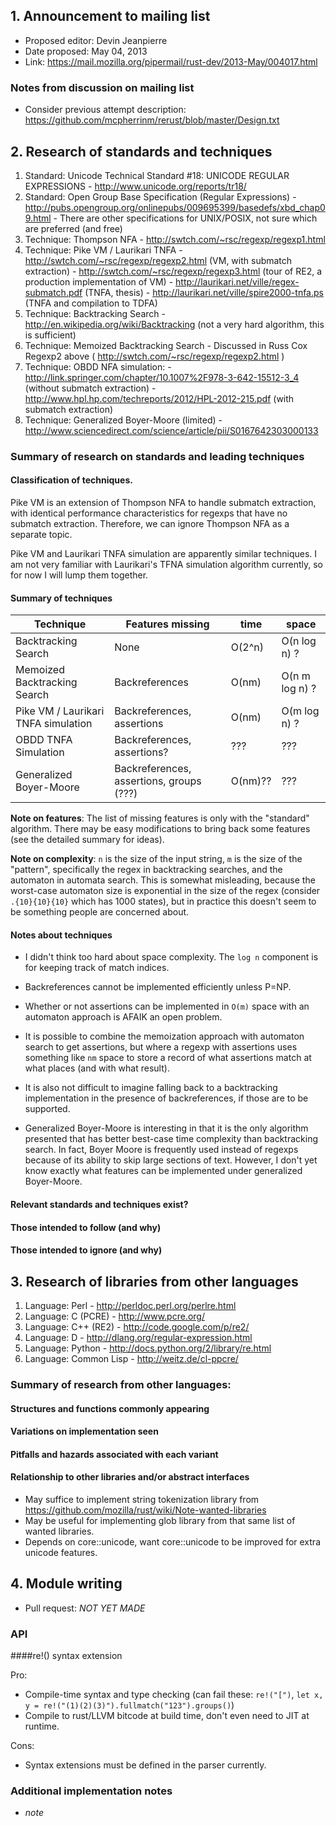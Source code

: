 ## 1. Announcement to mailing list

  - Proposed editor: Devin Jeanpierre
  - Date proposed: May 04, 2013
  - Link: https://mail.mozilla.org/pipermail/rust-dev/2013-May/004017.html

###  Notes from discussion on mailing list

  - Consider previous attempt description: https://github.com/mcpherrinm/rerust/blob/master/Design.txt

## 2. Research of standards and techniques

  1. Standard: Unicode Technical Standard #18: UNICODE REGULAR EXPRESSIONS
    - http://www.unicode.org/reports/tr18/
  2. Standard: Open Group Base Specification (Regular Expressions)
    - http://pubs.opengroup.org/onlinepubs/009695399/basedefs/xbd_chap09.html
    - There are other specifications for UNIX/POSIX, not sure which are preferred (and free)
  1. Technique: Thompson NFA
    - http://swtch.com/~rsc/regexp/regexp1.html
  2. Technique: Pike VM / Laurikari TNFA
    - http://swtch.com/~rsc/regexp/regexp2.html (VM, with submatch extraction)
    - http://swtch.com/~rsc/regexp/regexp3.html (tour of RE2, a production implementation of VM)
    - http://laurikari.net/ville/regex-submatch.pdf (TNFA, thesis)
    - http://laurikari.net/ville/spire2000-tnfa.ps (TNFA and compilation to TDFA)
  3. Technique: Backtracking Search
    - http://en.wikipedia.org/wiki/Backtracking (not a very hard algorithm, this is sufficient)
  4. Technique: Memoized Backtracking Search
    - Discussed in Russ Cox Regexp2 above ( http://swtch.com/~rsc/regexp/regexp2.html )
  5. Technique: OBDD NFA simulation:
    - http://link.springer.com/chapter/10.1007%2F978-3-642-15512-3_4 (without submatch extraction)
    - http://www.hpl.hp.com/techreports/2012/HPL-2012-215.pdf (with submatch extraction)
  6. Technique: Generalized Boyer-Moore (limited)
    - http://www.sciencedirect.com/science/article/pii/S0167642303000133

### Summary of research on standards and leading techniques

#### Classification of techniques.

Pike VM is an extension of Thompson NFA to handle submatch extraction, with identical performance characteristics for regexps that have no submatch extraction. Therefore, we can ignore Thompson NFA as a separate topic.

Pike VM and Laurikari TNFA simulation are apparently similar techniques. I am not very familiar with Laurikari's TFNA simulation algorithm currently, so for now I will lump them together.

#### Summary of techniques

 Technique                           | Features missing                         | time     | space
 ----------------------------------- | ---------------------------------------- | -------- | -----
 Backtracking Search                 | None                                     | O(2^n)   | O(n log n) ?
 Memoized Backtracking Search        | Backreferences                           | O(nm)    | O(n m log n) ?
 Pike VM / Laurikari TNFA simulation | Backreferences, assertions               | O(nm)    | O(m log n) ?
 OBDD TNFA Simulation                | Backreferences, assertions?              | ???      | ???
 Generalized Boyer-Moore             | Backreferences, assertions, groups (???) | O(nm)??  | ???

 **Note on features**: The list of missing features is only with the "standard" algorithm. There may be easy modifications to bring back some features (see the detailed summary for ideas).

 **Note on complexity**: `n` is the size of the input string, `m` is the size of the "pattern", specifically the regex in backtracking searches, and the automaton in automata search. This is somewhat misleading, because the worst-case automaton size is exponential in the size of the regex (consider `.{10}{10}{10}` which has 1000 states), but in practice this doesn't seem to be something people are concerned about.

#### Notes about techniques

* I didn't think too hard about space complexity. The `log n` component is for keeping track of match indices.

* Backreferences cannot be implemented efficiently unless P=NP.

* Whether or not assertions can be implemented in `O(m)` space with an automaton approach is AFAIK an open problem.

* It is possible to combine the memoization approach with automaton search to get assertions, but where a regexp with assertions uses something like `nm` space to store a record of what assertions match at what places (and with what result).

* It is also not difficult to imagine falling back to a backtracking implementation in the presence of backreferences, if those are to be supported.

* Generalized Boyer-Moore is interesting in that it is the only algorithm presented that has better best-case time complexity than backtracking search. In fact, Boyer Moore is frequently used instead of regexps because of its ability to skip large sections of text. However, I don't yet know exactly what features can be implemented under generalized Boyer-Moore.

#### Relevant standards and techniques exist?
#### Those intended to follow (and why)
#### Those intended to ignore (and why)

## 3. Research of libraries from other languages

  1. Language: Perl
    - http://perldoc.perl.org/perlre.html
  2. Language: C (PCRE)
    - http://www.pcre.org/
  4. Language: C++ (RE2)
    - http://code.google.com/p/re2/
  5. Language: D
    - http://dlang.org/regular-expression.html
  6. Language: Python
    - http://docs.python.org/2/library/re.html
  7. Language: Common Lisp
    - http://weitz.de/cl-ppcre/

### Summary of research from other languages:
#### Structures and functions commonly appearing
#### Variations on implementation seen
#### Pitfalls and hazards associated with each variant
#### Relationship to other libraries and/or abstract interfaces

- May suffice to implement string tokenization library from https://github.com/mozilla/rust/wiki/Note-wanted-libraries
- May be useful for implementing glob library from that same list of wanted libraries.
- Depends on core::unicode, want core::unicode to be improved for extra unicode features.

## 4. Module writing

  - Pull request: _NOT YET MADE_

### API
  
####re!() syntax extension

Pro:

- Compile-time syntax and type checking (can fail these: `re!("[")`, `let x, y = re!("(1)(2)(3)").fullmatch("123").groups()`)
- Compile to rust/LLVM bitcode at build time, don't even need to JIT at runtime.

Cons:

- Syntax extensions must be defined in the parser currently.

### Additional implementation notes

  - _note_